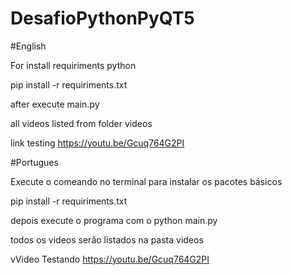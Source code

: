 # DesafioPythonPyQT5

#English

For install requiriments python

pip install -r requiriments.txt

after execute main.py

all videos listed from folder videos

link testing
https://youtu.be/Gcuq764G2PI

#Portugues 

Execute o comeando no terminal para instalar os pacotes básicos

pip install -r requiriments.txt

depois execute o programa com o python main.py

todos os videos serão listados na pasta videos

vVideo Testando
https://youtu.be/Gcuq764G2PI
